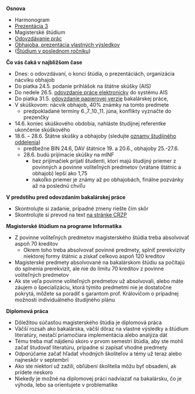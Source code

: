 **Osnova**

- Harmonogram
- [Prezentácia 3](./Prezentácia_3.md)
- Magisterské štúdium
- [Odovzdávanie prác](./Odovzdávanie_prác.md)
- [Obhajoba, prezentácia vlastných výsledkov](./Obhajoba,_prezentácia_vlastných_výsledkov.md)
- ([Štúdium v poslednom ročníku](./Štúdium_v_poslednom_ročníku.md))

**Čo vás čaká v najbližšom čase**

- Dnes: o odovzdávaní, o konci štúdia, o prezentáciách, organizácia nácviku obhajob
- Do piatka 24.5. podanie prihlášok na štátne skúšky (AIS)
- Do nedele 26.5. [odovzdanie práce elektronicky](./Odovzdávanie_prác.html#elektronická-verzia-práce) do systému AIS
- Do piatka 31.5. [odovzdanie papierovej verzie](./Odovzdávanie_prác.html#odovzdávanie-vytlačených-prác-na-katedre) bakalárskej práce,
- V skúškovom: nácvik obhajob, 40% známky na tomto predmete
   - predpokladané termíny 6.,7.,10.,11. júna, konflikty vyznačte do prezenčky
- 14.6. koniec skúškového obdobia, nahláste študijnej referentke ukončenie skúškového
- 18.6. – 28.6. Štátne skúšky a obhajoby (sledujte [oznamy študijného
 oddelenia](https://zona.fmph.uniba.sk/studenti-a-studium/statne-skusky-a-obhajoby/))
  - predbežne BIN 24.6, DAV štátnice 19. a 20.6., obhajoby 25.-27.6.  
  - 28.6. budú prijímacie skúšky na mINF
      - bez prijímačiek prijatí študenti, ktorí majú študijný priemer z
        povinných a povinne voliteľných predmetov (vrátane štátnic a
        obhajob) lepší ako 1,75
      - nakoľko priemer je známy až po obhajobách, finálne pozvánky až na
        poslednú chvíľu

**V predstihu pred odovzdaním bakalárskej práce**

- Skontrolujte si zadanie, prípadné zmeny riešte čím skôr
- Skontrolujte si prevod na text [na stránke CRZP](http://testdoc.crzp.sk/?fn=main)

**Magisterské štúdium na programe Informatika**

- Z povinne voliteľných predmetov magisterského štúdia treba
  absolvovať aspoň 70 kreditov
    - Okrem toho treba absolvovať povinné predmety, splniť
      prerekvizity niektorej formy štátnic a získať celkovo aspoň 120
      kreditov
- Magisterské predmety absolvované na bakalárskom štúdiu sa počítajú
  do splnenia prerekvizít, ale nie do limitu 70 kreditov z povinne
  voliteľných predmetov
- Ak ste veľa povinne voliteľných predmetov už absolvovali, alebo máte
  záujem o špecializáciu, ktorá týmito predmetmi nie je dostatočne
  pokrytá, môžete sa poradiť s garantom prof. Královičom o prípadnej
  možnosti individuálneho študijného plánu

**Diplomová práca**

- Dôležitou súčasťou magisterského štúdia je diplomová práca
- Väčší rozsah ako bakalárska, väčší dôraz na vlastné výsledky a
  štúdium literatúry, nestačí priamočiara implementácia alebo analýza dát
- Tému treba mať nájdenú skoro v prvom semestri štúdia, aby ste mohli
  začať študovať literatúru, prípadne si zapísať vhodné predmety
- Odporúčame začať hľadať vhodných školiteľov a témy už teraz alebo
  najneskôr v septembri
- Ako ste niektorí už zažili, obľúbení školitelia môžu byť obsadení,
  ak prídete neskoro
- Niekedy je možné na diplomovej práci nadviazať na bakalársku, čo je
  výhoda, lebo sa orientujete v problematike
